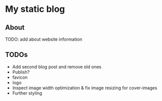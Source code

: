 # My static blog

## About

TODO: add about website information

## TODOs

- Add second blog post and remove old ones
- Publish?
- favicon
- logo
- Inspect image width optimization & fix image resizing for cover-images
- Further styling
